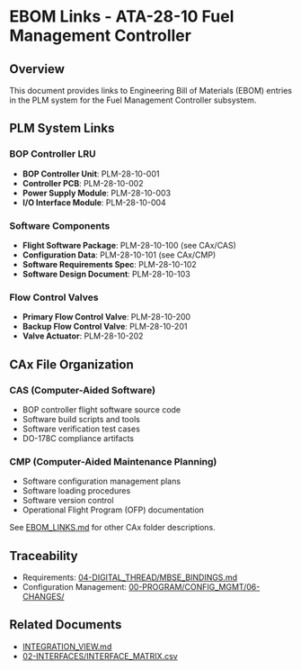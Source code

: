 # EBOM Links - ATA-28-10 Fuel Management Controller

## Overview

This document provides links to Engineering Bill of Materials (EBOM) entries in the PLM system for the Fuel Management Controller subsystem.

## PLM System Links

### BOP Controller LRU
- **BOP Controller Unit**: PLM-28-10-001
- **Controller PCB**: PLM-28-10-002
- **Power Supply Module**: PLM-28-10-003
- **I/O Interface Module**: PLM-28-10-004

### Software Components
- **Flight Software Package**: PLM-28-10-100 (see CAx/CAS)
- **Configuration Data**: PLM-28-10-101 (see CAx/CMP)
- **Software Requirements Spec**: PLM-28-10-102
- **Software Design Document**: PLM-28-10-103

### Flow Control Valves
- **Primary Flow Control Valve**: PLM-28-10-200
- **Backup Flow Control Valve**: PLM-28-10-201
- **Valve Actuator**: PLM-28-10-202

## CAx File Organization

### CAS (Computer-Aided Software)
- BOP controller flight software source code
- Software build scripts and tools
- Software verification test cases
- DO-178C compliance artifacts

### CMP (Computer-Aided Maintenance Planning)
- Software configuration management plans
- Software loading procedures
- Software version control
- Operational Flight Program (OFP) documentation

See [EBOM_LINKS.md](../../../ATA-21_AIR_CONDITIONING/SUBSYSTEMS/ATA-21-00_ENV_CONTROL_PACKS/PLM/EBOM_LINKS.md) for other CAx folder descriptions.

## Traceability

- Requirements: [04-DIGITAL_THREAD/MBSE_BINDINGS.md](../../../../04-DIGITAL_THREAD/MBSE_BINDINGS.md)
- Configuration Management: [00-PROGRAM/CONFIG_MGMT/06-CHANGES/](../../../../../../00-PROGRAM/CONFIG_MGMT/06-CHANGES/)

## Related Documents

- [INTEGRATION_VIEW.md](../../INTEGRATION_VIEW.md)
- [02-INTERFACES/INTERFACE_MATRIX.csv](../../../../02-INTERFACES/INTERFACE_MATRIX.csv)
